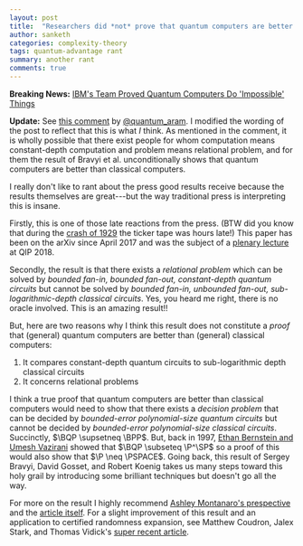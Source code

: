 ```yaml
---
layout: post
title:  "Researchers did *not* prove that quantum computers are better than classical computers!!!"
author: sanketh
categories: complexity-theory
tags: quantum-advantage rant
summary: another rant
comments: true
---
```


<div style="display:none;">
$$
\newcommand{\P}{\text{P}}
\newcommand{\BQP}{\text{BQP}}
\newcommand{\BPP}{\text{BPP}}
\newcommand{\PSPACE}{\text{PSPACE}}
\newcommand{\SP}{\text{#P}}
$$
</div>

**Breaking News:** [IBM's Team Proved Quantum Computers Do 'Impossible' Things](https://interestingengineering.com/ibms-team-proved-quantum-computers-do-impossible-things)

**Update:** See [this comment](https://twitter.com/quantum_aram/status/1053732821553033216) by [@quantum_aram](https://twitter.com/quantum_aram). I modified the wording of the post to reflect that this is what *I* think. As mentioned in the comment, it is wholly possible that there exist people for whom computation means constant-depth computation and problem means relational problem, and for them the result of Bravyi et al. unconditionally shows that quantum computers are better than classical computers.

I really don't like to rant about the press good results receive because the results themselves are great---but the way traditional press is interpreting this is insane.

Firstly, this is one of those late reactions from the press. (BTW did you know that during the [crash of 1929](https://en.wikipedia.org/wiki/Wall_Street_Crash_of_1929) the ticker tape was hours late!) This paper has been on the arXiv since April 2017 and was the subject of a [plenary lecture](https://collegerama.tudelft.nl/Mediasite/Showcase/qip2018/Presentation/53e90567101440b1a9eeb308b6bd48211d) at QIP 2018. 

Secondly, the result is that there exists a *relational problem* which can be solved by *bounded fan-in, bounded fan-out, constant-depth quantum circuits* but cannot be solved by *bounded fan-in, unbounded fan-out, sub-logarithmic-depth classical circuits*. Yes, you heard me right, there is no oracle involved. This is an amazing result!!

But, here are two reasons why I think this result does not constitute a *proof* that (general) quantum computers are better than (general) classical computers:

1. It compares constant-depth quantum circuits to sub-logarithmic depth classical circuits
2. It concerns relational problems

I think a true proof that quantum computers are better than classical computers would need to show that there exists a *decision problem* that can be decided by *bounded-error polynomial-size quantum circuits* but cannot be decided by *bounded-error polynomial-size classical circuits*. Succinctly, $\BQP \supsetneq \BPP$. But, back in 1997, [Ethan Bernstein and Umesh Vazirani](https://doi.org/10.1137/S0097539796300921) showed that $\BQP \subseteq \P^\SP$ so a proof of this would also show that $\P \neq \PSPACE$. Going back, this result of Sergey Bravyi, David Gosset, and Robert Koenig takes us many steps toward this holy grail by introducing some brilliant techniques but doesn't go all the way. 

For more on the result I highly recommend [Ashley Montanaro's prespective](https://doi.org/10.1126/science.aau9555) and the [article itself](https://arxiv.org/abs/1704.00690). For a slight improvement of this result and an application to certified randomness expansion, see Matthew Coudron, Jalex Stark, and Thomas Vidick's [super recent article](https://arxiv.org/abs/1810.04233).